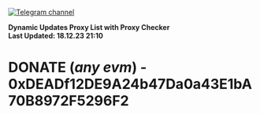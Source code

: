 [![Telegram channel](https://img.shields.io/endpoint?url=https://runkit.io/damiankrawczyk/telegram-badge/branches/master?url=https://t.me/n4z4v0d)](https://t.me/n4z4v0d) 

**Dynamic Updates Proxy List with Proxy Checker**  
**Last Updated: 18.12.23 21:10**

# DONATE (_any evm_) - 0xDEADf12DE9A24b47Da0a43E1bA70B8972F5296F2
